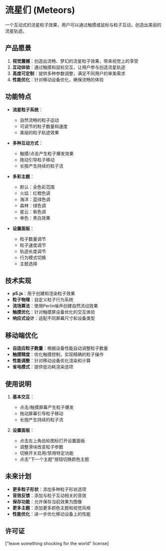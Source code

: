 # 流星们 (Meteors)

一个互动式的流星粒子效果，用户可以通过触摸或鼠标与粒子互动，创造出美丽的流星轨迹。

## 产品愿景

1. **视觉震撼**：创造出流畅、梦幻的流星粒子效果，带来视觉上的享受
2. **互动体验**：通过触摸和鼠标交互，让用户参与创造流星轨迹
3. **高度可定制**：提供多种参数调整，满足不同用户的审美需求
4. **性能优化**：针对移动设备优化，确保流畅的体验

## 功能特点

- **流星粒子系统**：
  - 自然流畅的粒子运动
  - 可调节的粒子数量和速度
  - 美丽的粒子轨迹效果
  
- **多种互动方式**：
  - 触摸/点击产生粒子爆发效果
  - 拖动引导粒子移动
  - 长按产生持续的粒子流
  
- **多彩主题**：
  - 默认：全色彩范围
  - 火焰：红橙色调
  - 海洋：蓝绿色调
  - 森林：绿色调
  - 星云：紫色调
  - 单色：黑白效果
  
- **设置面板**：
  - 粒子数量调节
  - 粒子速度调节
  - 轨迹长度调节
  - 行为模式切换
  - 主题选择

## 技术实现

- **p5.js**：用于创建和渲染粒子效果
- **粒子物理**：自定义粒子行为系统
- **流场算法**：使用Perlin噪声创建自然流动效果
- **触摸优化**：针对触摸屏设备优化的交互体验
- **响应式设计**：适配不同屏幕尺寸和设备类型

## 移动端优化

- **自适应粒子数量**：根据设备性能自动调整粒子数量
- **触摸精度**：优化触摸控制，实现精确的粒子操作
- **性能调整**：针对移动设备优化渲染和计算
- **省电模式**：提供低功耗渲染选项

## 使用说明

1. **基本交互**：
   - 点击/触摸屏幕产生粒子爆发
   - 拖动屏幕引导粒子移动
   - 长按产生持续的粒子流

2. **设置面板**：
   - 点击左上角齿轮图标打开设置面板
   - 调整滑块改变粒子参数
   - 切换开关启用/禁用特定功能
   - 点击"下一个主题"按钮切换颜色主题

## 未来计划

- **更多粒子形状**：添加多种粒子形状选项
- **音效反馈**：添加与粒子互动相关的音效
- **保存功能**：允许保存当前效果为图像
- **更多主题**：添加更多颜色主题和视觉风格
- **性能优化**：进一步优化移动设备上的性能

## 许可证

["leave something shocking for the world" license]
